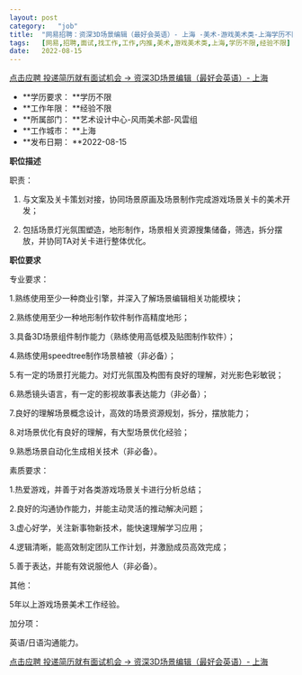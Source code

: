 ```yaml
---
layout:	post
category:	"job"
title:	"网易招聘：资深3D场景编辑（最好会英语）- 上海 -美术-游戏美术类-上海学历不限经验不限"
tags:	[网易,招聘,面试,找工作,工作,内推,美术,游戏美术类,上海,学历不限,经验不限]
date:	2022-08-15
---
```


[点击应聘 投递简历就有面试机会 ->  资深3D场景编辑（最好会英语）- 上海 ](http://mobile.bole.netease.com/bole/boleDetail?id=32104&employeeId=346f03c3cda5f04c&key=all)



- **学历要求： **学历不限
- **工作年限： **经验不限
- **所属部门： **艺术设计中心-风雨美术部-风雲组
- **工作城市： **上海
- **发布日期： **2022-08-15



**职位描述**

职责：

1. 与文案及关卡策划对接，协同场景原画及场景制作完成游戏场景关卡的美术开发；

2. 包括场景灯光氛围塑造，地形制作，场景相关资源搜集储备，筛选，拆分摆放，并协同TA对关卡进行整体优化。



**职位要求**

专业要求：

1.熟练使用至少一种商业引擎，并深入了解场景编辑相关功能模块；

2.熟练使用至少一种地形制作软件制作高精度地形；

3.具备3D场景组件制作能力（熟练使用高低模及贴图制作软件）；

4.熟练使用speedtree制作场景植被（非必备）；

5.有一定的场景打光能力。对灯光氛围及构图有良好的理解，对光影色彩敏锐；

6.熟悉镜头语言，有一定的影视故事表达能力（非必备）；

7.良好的理解场景概念设计，高效的场景资源规划，拆分，摆放能力；

8.对场景优化有良好的理解，有大型场景优化经验；

9.熟悉场景自动化生成相关技术（非必备）。

素质要求：

1.热爱游戏，并善于对各类游戏场景关卡进行分析总结；

2.良好的沟通协作能力，并能主动灵活的推动解决问题；

3.虚心好学，关注新事物新技术，能快速理解学习应用；

4.逻辑清晰，能高效制定团队工作计划，并激励成员高效完成；

5.善于表达，并能有效说服他人（非必备）。



其他：

5年以上游戏场景美术工作经验。



加分项：

英语/日语沟通能力。



[点击应聘 投递简历就有面试机会 ->  资深3D场景编辑（最好会英语）- 上海 ](http://mobile.bole.netease.com/bole/boleDetail?id=32104&employeeId=346f03c3cda5f04c&key=all)